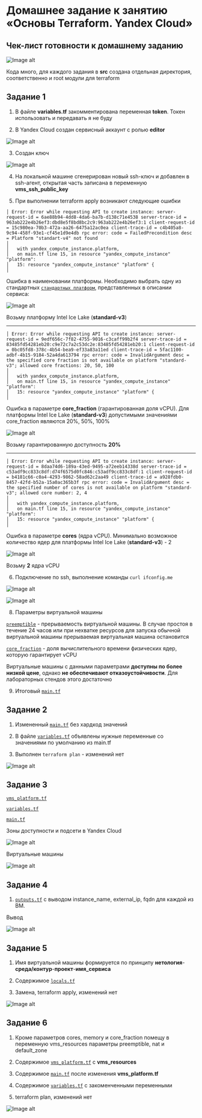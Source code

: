 # Домашнее задание к занятию «Основы Terraform. Yandex Cloud»

## Чек-лист готовности к домашнему заданию

![Image alt](https://github.com/littlelucidlynx/ter-homeworks/blob/main/02/Screen/Image000.png)

Кода много, для каждого задания в **src** создана отдельная директория, соответственно и root модули для terraform

## Задание 1

1. В файле **variables.tf** закомментирована переменная **token**. Токен использовать и передавать я не буду

2. В Yandex Cloud создан сервисный аккаунт с ролью **editor**

![Image alt](https://github.com/littlelucidlynx/ter-homeworks/blob/main/02/Screen/Image001.png)

3. Создан ключ

![Image alt](https://github.com/littlelucidlynx/ter-homeworks/blob/main/02/Screen/Image002.png)

4. На локальной машине сгенерирован новый ssh-ключ и добавлен в ssh-агент, открытая часть записана в переменную **vms_ssh_public_key**

5. При выполнении terraform apply возникают следующие ошибки

```
│ Error: Error while requesting API to create instance: server-request-id = 6ae88b94-4dd8-4da6-ba7b-d138c71e4538 server-trace-id = 963ab222e4b26ef3:dbd8e5f8bd8bc2c9:963ab222e4b26ef3:1 client-request-id = 15c980ea-70b3-472a-aa26-6475a12ac0ea client-trace-id = c4b405a8-9c94-458f-93e1-cf45e1d9e4db rpc error: code = FailedPrecondition desc = Platform "standart-v4" not found
│ 
│   with yandex_compute_instance.platform,
│   on main.tf line 15, in resource "yandex_compute_instance" "platform":
│   15: resource "yandex_compute_instance" "platform" {
│ 
```

Ошибка в наименовании платформы. Необходимо выбрать одну из стандартных [`стандартных платформ`](https://yandex.cloud/ru/docs/compute/concepts/vm-platforms), представленных в описании сервиса:

![Image alt](https://github.com/littlelucidlynx/ter-homeworks/blob/main/02/Screen/Image003.png)


Возьму платформу Intel Ice Lake (**standard-v3**)

---

```
│ Error: Error while requesting API to create instance: server-request-id = 9edf656c-7f82-4755-9016-c3caff99b2f4 server-trace-id = 83485fd54281eb20:c9e72c7a2c53dc2e:83485fd54281eb20:1 client-request-id = 0bc05fd8-378c-4b54-bea9-ef33a83a11ed client-trace-id = 5fac1100-adbf-4b15-9184-52a4da613794 rpc error: code = InvalidArgument desc = the specified core fraction is not available on platform "standard-v3"; allowed core fractions: 20, 50, 100
│ 
│   with yandex_compute_instance.platform,
│   on main.tf line 15, in resource "yandex_compute_instance" "platform":
│   15: resource "yandex_compute_instance" "platform" {
│
```
Ошибка в параметре **core_fraction** (гарантированная доля vCPU). Для платформы Intel Ice Lake (**standard-v3**) допустимыми значениями core_fraction являются 20%, 50%, 100%

![Image alt](https://github.com/littlelucidlynx/ter-homeworks/blob/main/02/Screen/Image004.png)

Возьму гарантированную доступность **20%**

---

```
│ Error: Error while requesting API to create instance: server-request-id = 8daa74d6-189a-43ed-9495-a72eeb14338d server-trace-id = c53adf9cc833c8df:d74f6575d0fc846:c53adf9cc833c8df:1 client-request-id = b4181c66-c0a4-4293-9862-58ad62c2aa49 client-trace-id = a928fdb0-8457-42fd-b52a-15a0ac365b3f rpc error: code = InvalidArgument desc = the specified number of cores is not available on platform "standard-v3"; allowed core number: 2, 4
│ 
│   with yandex_compute_instance.platform,
│   on main.tf line 15, in resource "yandex_compute_instance" "platform":
│   15: resource "yandex_compute_instance" "platform" {
│ 
```

Ошибка в параметре **cores** (ядра vCPU). Минимально возможное количество ядер для платформы Intel Ice Lake (**standard-v3**) - 2

![Image alt](https://github.com/littlelucidlynx/ter-homeworks/blob/main/02/Screen/Image005.png)

Возьму **2** ядра vCPU

6. Подключение по ssh, выполнение команды ```curl ifconfig.me```

![Image alt](https://github.com/littlelucidlynx/ter-homeworks/blob/main/02/Screen/Image006.png)

![Image alt](https://github.com/littlelucidlynx/ter-homeworks/blob/main/02/Screen/Image007.png)

8. Параметры виртуальной машины

[`preemptible`](https://cloud.yandex.ru/docs/compute/concepts/preemptible-vm) - прерываемость виртуальной машины. В случае простоя в течение 24 часов или при нехватке ресурсов для запуска обычной виртуальной машины прерываемая виртуальная машина остановится

[`core_fraction`](https://cloud.yandex.ru/docs/compute/concepts/performance-levels) - доля вычислительного времени физических ядер, которую гарантирует vCPU

Виртуальные машины с данными параметрами **доступны по более низкой цене**, однако **не обеспечивают отказоустойчивости**. Для лабораторных стендов этого достаточно

9. Итоговый [`main.tf`](https://github.com/littlelucidlynx/ter-homeworks/blob/main/02/src/Z1/main.tf)

## Задание 2

1. Измененный [`main.tf`](https://github.com/littlelucidlynx/ter-homeworks/blob/main/02/src/Z2/main.tf) без хардкод значений

2. В файле [`variables.tf`](https://github.com/littlelucidlynx/ter-homeworks/blob/main/02/src/Z2/variables.tf) объявлены нужные переменные со значениями по умолчанию из main.tf

3. Выполнен ```terraform plan``` - изменений нет 

![Image alt](https://github.com/littlelucidlynx/ter-homeworks/blob/main/02/Screen/Image008.png)

## Задание 3

[`vms_platform.tf`](https://github.com/littlelucidlynx/ter-homeworks/blob/main/02/src/Z3/vms_platform.tf)

[`variables.tf`](https://github.com/littlelucidlynx/ter-homeworks/blob/main/02/src/Z3/variables.tf)

[`main.tf`](https://github.com/littlelucidlynx/ter-homeworks/blob/main/02/src/Z3/main.tf)

Зоны доступности и подсети в Yandex Cloud

![Image alt](https://github.com/littlelucidlynx/ter-homeworks/blob/main/02/Screen/Image009.png)

Виртуальные машины

![Image alt](https://github.com/littlelucidlynx/ter-homeworks/blob/main/02/Screen/Image010.png)

## Задание 4

1. [`outputs.tf`](https://github.com/littlelucidlynx/ter-homeworks/blob/main/02/src/Z4/outputs.tf) с выводом instance_name, external_ip, fqdn для каждой из ВМ.

Вывод

![Image alt](https://github.com/littlelucidlynx/ter-homeworks/blob/main/02/Screen/Image011.png)

## Задание 5

1. Имя виртуальной машины формируется по принципу **нетология**-**среда/контур**-**проект**-**имя_сервиса**

2. Содержимое [`locals.tf`](https://github.com/littlelucidlynx/ter-homeworks/blob/main/02/src/Z5/locals.tf)

3. Замена, terraform apply, изменений нет

![Image alt](https://github.com/littlelucidlynx/ter-homeworks/blob/main/02/Screen/Image012.png)

## Задание 6

1. Кроме параметров cores, memory и core_fraction помещу в переменную vms_resources параметры preemptible, nat и default_zone

2. Содержимое [`vms_platform.tf`](https://github.com/littlelucidlynx/ter-homeworks/blob/main/02/src/Z6/vms_platform.tf) с **vms_resources**

3. Содержимое [`main.tf`](https://github.com/littlelucidlynx/ter-homeworks/blob/main/02/src/Z6/main.tf) после изменения **vms_platform.tf**

4. Содержимое [`variables.tf`](https://github.com/littlelucidlynx/ter-homeworks/blob/main/02/src/Z6/variables.tf) с закоменченными переменными

5. terraform plan, изменений нет

![Image alt](https://github.com/littlelucidlynx/ter-homeworks/blob/main/02/Screen/Image013.png)